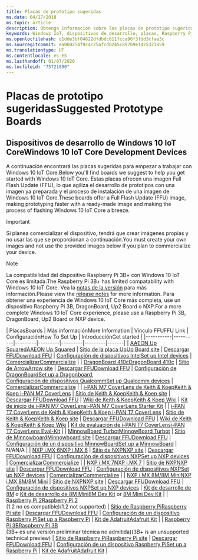 ```yaml
---
title: Placas de prototipo sugeridas
ms.date: 04/17/2018
ms.topic: article
description: Obtenga información sobre las placas de prototipo sugeridas para Windows 10 IoT.
keywords: Windows IoT, dispositivos de desarrollo, placas, Raspberry Pi 2, Raspberry Pi 3, Minnowboard Max, Dragonboard
ms.openlocfilehash: d1dde3bf04622dfdbdc611fcca96f3fdd3cfae3c
ms.sourcegitcommit: ea060254f9c4c25afcd0245c897b9e1425321859
ms.translationtype: HT
ms.contentlocale: es-ES
ms.lasthandoff: 01/07/2020
ms.locfileid: "75721890"
---
```

# <a name="suggested-prototype-boards"></a><span data-ttu-id="09979-104">Placas de prototipo sugeridas</span><span class="sxs-lookup"><span data-stu-id="09979-104">Suggested Prototype Boards</span></span>

## <a name="windows-10-iot-core-development-devices"></a><span data-ttu-id="09979-105">Dispositivos de desarrollo de Windows 10 IoT Core</span><span class="sxs-lookup"><span data-stu-id="09979-105">Windows 10 IoT Core Development Devices</span></span>
<span data-ttu-id="09979-106">A continuación encontrará las placas sugeridas para empezar a trabajar con Windows 10 IoT Core.</span><span class="sxs-lookup"><span data-stu-id="09979-106">Below you'll find boards we suggest to help you get started with Windows 10 IoT Core.</span></span> <span data-ttu-id="09979-107">Estas placas ofrecen una imagen Full Flash Update (FFU), lo que agiliza el desarrollo de prototipos con una imagen ya preparada y el proceso de instalación de una imagen de Windows 10 IoT Core.</span><span class="sxs-lookup"><span data-stu-id="09979-107">These boards offer a Full Flash Update (FFU) image, making prototyping faster with a ready-made image and making the process of flashing Windows 10 IoT Core a breeze.</span></span>

> [!IMPORTANT]
> <span data-ttu-id="09979-108">Si planea comercializar el dispositivo, tendrá que crear imágenes propias y no usar las que se proporcionan a continuación.</span><span class="sxs-lookup"><span data-stu-id="09979-108">You must create your own images and not use the provided images below if you plan to commercialize your device.</span></span>

> [!NOTE]
> <span data-ttu-id="09979-109">La compatibilidad del dispositivo Raspberry Pi 3B+ con Windows 10 IoT Core es limitada.</span><span class="sxs-lookup"><span data-stu-id="09979-109">The Raspberry Pi 3B+ has limited compatability with Windows 10 IoT Core.</span></span> <span data-ttu-id="09979-110">Vea la [notas de la versión](https://docs.microsoft.com/windows/iot-core/release-notes/insider/rpi3bp) para más información.</span><span class="sxs-lookup"><span data-stu-id="09979-110">Please view the [release notes](https://docs.microsoft.com/windows/iot-core/release-notes/insider/rpi3bp) for more information.</span></span> <span data-ttu-id="09979-111">Para obtener una experiencia de Windows 10 IoT Core más completa, use un dispositivo Raspberry Pi 3B, DragonBoard, Up2 Board o NXP.</span><span class="sxs-lookup"><span data-stu-id="09979-111">For a more complete Windows 10 IoT Core experience, please use a Raspberry Pi 3B, DragonBoard, Up2 Board or NXP device.</span></span> 


| <span data-ttu-id="09979-112">Placas</span><span class="sxs-lookup"><span data-stu-id="09979-112">Boards</span></span> | <span data-ttu-id="09979-113">Más información</span><span class="sxs-lookup"><span data-stu-id="09979-113">More Information</span></span> | <span data-ttu-id="09979-114">Vínculo FFU</span><span class="sxs-lookup"><span data-stu-id="09979-114">FFU Link</span></span> | <span data-ttu-id="09979-115">Configuración</span><span class="sxs-lookup"><span data-stu-id="09979-115">How To Set Up</span></span> | <span data-ttu-id="09979-116">Introducción</span><span class="sxs-lookup"><span data-stu-id="09979-116">Get started</span></span> |
|-----------|----------|---------|---------|---------|---------|-------|
| [<span data-ttu-id="09979-117">AAEON Up Squared</span><span class="sxs-lookup"><span data-stu-id="09979-117">AAEON Up Squared</span></span>](https://up-board.org/upsquared/specifications/) | [<span data-ttu-id="09979-118">Sitio de la placa Up</span><span class="sxs-lookup"><span data-stu-id="09979-118">Up Board site</span></span>](https://up-shop.org/28-up-squared) | [<span data-ttu-id="09979-119">Descargar FFU</span><span class="sxs-lookup"><span data-stu-id="09979-119">Download FFU</span></span>](https://downloads.up-community.org/?post_type=wpdmpro&p=204&preview=true) | [<span data-ttu-id="09979-120">Configuración de dispositivos Intel</span><span class="sxs-lookup"><span data-stu-id="09979-120">Set up Intel devices</span></span>](https://docs.microsoft.com/windows/iot-core/tutorials/intel) | [<span data-ttu-id="09979-121">Comercializar</span><span class="sxs-lookup"><span data-stu-id="09979-121">Commercialize</span></span>](https://up-shop.org/home/270-up-squared.html) | 
| [<span data-ttu-id="09979-122">DragonBoard 410c</span><span class="sxs-lookup"><span data-stu-id="09979-122">DragonBoard 410c</span></span>](https://developer.qualcomm.com/hardware/dragonboard-410c) | [<span data-ttu-id="09979-123">Sitio de Arrow</span><span class="sxs-lookup"><span data-stu-id="09979-123">Arrow site</span></span>](https://www.arrow.com/en/products/dragonboard410c/arrow-development-tools) | [<span data-ttu-id="09979-124">Descargar FFU</span><span class="sxs-lookup"><span data-stu-id="09979-124">Download FFU</span></span>](https://www.microsoft.com/software-download/windows10IoTCore#!) | <span data-ttu-id="09979-125">[Configuración de DragonBoard](https://docs.microsoft.com/windows/iot-core/tutorials/dragonboard)</span><span class="sxs-lookup"><span data-stu-id="09979-125">[Set up a Dragonboard](https://docs.microsoft.com/windows/iot-core/tutorials/dragonboard),</span></span><br>[<span data-ttu-id="09979-126">Configuración de dispositivos Qualcomm</span><span class="sxs-lookup"><span data-stu-id="09979-126">Set up Qualcomm devices</span></span>](https://docs.microsoft.com/windows/iot-core/tutorials/qualcomm) | [<span data-ttu-id="09979-127">Comercializar</span><span class="sxs-lookup"><span data-stu-id="09979-127">Commercialize</span></span>](https://www.arrow.com/en/products/dragonboard410c/arrow-development-tools) | 
| [<span data-ttu-id="09979-128">i-PAN M7 CoverLens de Keith & Koep</span><span class="sxs-lookup"><span data-stu-id="09979-128">Keith & Koep i-PAN M7 CoverLens</span></span>](https://keith-koep.com/de/produkte/produkte-hmi/i-pan-m7-coverlens-arm-touch-panel-pc-eigenschaften/) | [<span data-ttu-id="09979-129">Sitio de Keith & Koep</span><span class="sxs-lookup"><span data-stu-id="09979-129">Keith & Koep site</span></span>](https://keith-koep.com/de/produkte/produkte-hmi/i-pan-m7-coverlens-arm-touch-panel-computer-technische-daten/) | [<span data-ttu-id="09979-130">Descargar FFU</span><span class="sxs-lookup"><span data-stu-id="09979-130">Download FFU</span></span>](https://support.keith-koep.com/service/doku.php/service/winiot/images) | [<span data-ttu-id="09979-131">Wiki de Keith & Koep</span><span class="sxs-lookup"><span data-stu-id="09979-131">Keith & Koep Wiki</span></span>](https://support.keith-koep.com/service/doku.php/service/hardware/panel/ipanm7) | [<span data-ttu-id="09979-132">Kit de inicio de i-PAN M7 CoverLens</span><span class="sxs-lookup"><span data-stu-id="09979-132">i-PAN M7 CoverLens Starter Kit</span></span>](https://keith-koep.com/de/produkte/produkte-eval-kits/i-pan-m7-coverlens-starter-kit-technische-daten/) | 
| [<span data-ttu-id="09979-133">i-PAN T7 CoverLens de Keith & Koep</span><span class="sxs-lookup"><span data-stu-id="09979-133">Keith & Koep i-PAN T7 CoverLens</span></span>](https://keith-koep.com/de/produkte/produkte-hmi/i-pan-t7-coverlens-arm-touch-panel-pc-eigenschaften/) | [<span data-ttu-id="09979-134">Sitio de Keith & Koep</span><span class="sxs-lookup"><span data-stu-id="09979-134">Keith & Koep site</span></span>](https://keith-koep.com/de/produkte/produkte-hmi/i-pan-t7-coverlens-arm-touch-panel-computer-technische-daten/) | [<span data-ttu-id="09979-135">Descargar FFU</span><span class="sxs-lookup"><span data-stu-id="09979-135">Download FFU</span></span>](https://support.keith-koep.com/service/doku.php/service/winiot/images) | [<span data-ttu-id="09979-136">Wiki de Keith & Koep</span><span class="sxs-lookup"><span data-stu-id="09979-136">Keith & Koep Wiki</span></span>](https://support.keith-koep.com/service/doku.php/service/hardware/panel/ipant7) | [<span data-ttu-id="09979-137">Kit de evaluación de i-PAN T7 CoverLens</span><span class="sxs-lookup"><span data-stu-id="09979-137">i-PAN T7 CoverLens Eval-Kit</span></span>](https://keith-koep.com/de/produkte/produkte-eval-kits/i-pan-t7-coverlens-eval-kit-technische-daten/) | 
| [<span data-ttu-id="09979-138">MinnowBoard Turbot</span><span class="sxs-lookup"><span data-stu-id="09979-138">MinnowBoard Turbot</span></span>](https://minnowboard.org) | [<span data-ttu-id="09979-139">Sitio de Minnowboard</span><span class="sxs-lookup"><span data-stu-id="09979-139">Minnowboard site</span></span>](https://minnowboard.org/get-a-board) | [<span data-ttu-id="09979-140">Descargar FFU</span><span class="sxs-lookup"><span data-stu-id="09979-140">Download FFU</span></span>](https://www.microsoft.com/software-download/windows10IoTCore#!) | [<span data-ttu-id="09979-141">Configuración de un dispositivo MinnowBoard</span><span class="sxs-lookup"><span data-stu-id="09979-141">Set up a MinnowBoard</span></span>](https://docs.microsoft.com/windows/iot-core/tutorials/minnowboard) | <span data-ttu-id="09979-142">N/A</span><span class="sxs-lookup"><span data-stu-id="09979-142">N/A</span></span> |
| [<span data-ttu-id="09979-143">NXP i.MX 6</span><span class="sxs-lookup"><span data-stu-id="09979-143">NXP i.MX 6</span></span>](https://www.nxp.com/products/processors-and-microcontrollers/arm-based-processors-and-mcus/i.mx-applications-processors/i.mx-6-processors:IMX6X_SERIES) | [<span data-ttu-id="09979-144">Sitio de NXP</span><span class="sxs-lookup"><span data-stu-id="09979-144">NXP site</span></span>](https://www.nxp.com/products/processors-and-microcontrollers/arm-based-processors-and-mcus/i.mx-applications-processors/i.mx-6-processors:IMX6X_SERIES) | [<span data-ttu-id="09979-145">Descargar FFU</span><span class="sxs-lookup"><span data-stu-id="09979-145">Download FFU</span></span>](https://github.com/ms-iot/imx-iotcore) | [<span data-ttu-id="09979-146">Configuración de dispositivos NXP</span><span class="sxs-lookup"><span data-stu-id="09979-146">Set up NXP devices</span></span>](https://docs.microsoft.com/windows/iot-core/tutorials/nxp) | [<span data-ttu-id="09979-147">Comercializar</span><span class="sxs-lookup"><span data-stu-id="09979-147">Commercialize</span></span>](https://www.solid-run.com/nxp-family/hummingboard/imx6-win-10-iot-core/) | 
| [<span data-ttu-id="09979-148">NXP i.MX 7</span><span class="sxs-lookup"><span data-stu-id="09979-148">NXP i.MX 7</span></span>](https://www.nxp.com/products/processors-and-microcontrollers/arm-based-processors-and-mcus/i.mx-applications-processors/i.mx-7-processors:IMX7-SERIES) | [<span data-ttu-id="09979-149">Sitio de NXP</span><span class="sxs-lookup"><span data-stu-id="09979-149">NXP site</span></span>](https://www.nxp.com/products/processors-and-microcontrollers/arm-based-processors-and-mcus/i.mx-applications-processors/i.mx-7-processors:IMX7-SERIES) | [<span data-ttu-id="09979-150">Descargar FFU</span><span class="sxs-lookup"><span data-stu-id="09979-150">Download FFU</span></span>](https://github.com/ms-iot/imx-iotcore) | [<span data-ttu-id="09979-151">Configuración de dispositivos NXP</span><span class="sxs-lookup"><span data-stu-id="09979-151">Set up NXP devices</span></span>](https://docs.microsoft.com/windows/iot-core/tutorials/nxp) | [<span data-ttu-id="09979-152">Comercializar</span><span class="sxs-lookup"><span data-stu-id="09979-152">Commercialize</span></span>](https://www.compulab.com/products/iot-gateways/iot-gate-imx7-nxp-i-mx-7-internet-of-things-gateway/) | 
| [<span data-ttu-id="09979-153">NXP i.MX 8M/8M Mini</span><span class="sxs-lookup"><span data-stu-id="09979-153">NXP i.MX 8M/8M Mini</span></span>](https://www.nxp.com/products/processors-and-microcontrollers/arm-based-processors-and-mcus/i.mx-applications-processors/i.mx-8-processors:IMX8-SERIES) | [<span data-ttu-id="09979-154">Sitio de NXP</span><span class="sxs-lookup"><span data-stu-id="09979-154">NXP site</span></span>](https://www.nxp.com/products/processors-and-microcontrollers/arm-based-processors-and-mcus/i.mx-applications-processors/i.mx-8-processors:IMX8-SERIES) | [<span data-ttu-id="09979-155">Descargar FFU</span><span class="sxs-lookup"><span data-stu-id="09979-155">Download FFU</span></span>](https://github.com/ms-iot/imx-iotcore) | [<span data-ttu-id="09979-156">Configuración de dispositivos NXP</span><span class="sxs-lookup"><span data-stu-id="09979-156">Set up NXP devices</span></span>](https://docs.microsoft.com/windows/iot-core/tutorials/nxp) | <span data-ttu-id="09979-157">[Kit de desarrollo de 8M](https://www.nxp.com/support/developer-resources/software-development-tools/i.mx-developer-resources/evaluation-kit-for-the-i.mx-8m-applications-processor:MCIMX8M-EVK) o [Kit de desarrollo de 8M Mini](https://www.nxp.com/support/developer-resources/software-development-tools/i.mx-developer-resources/evaluation-kit-for-the-i.mx-8m-mini-applications-processor:8MMINILPD4-EVK)</span><span class="sxs-lookup"><span data-stu-id="09979-157">[8M Dev Kit](https://www.nxp.com/support/developer-resources/software-development-tools/i.mx-developer-resources/evaluation-kit-for-the-i.mx-8m-applications-processor:MCIMX8M-EVK) or [8M Mini Dev Kit](https://www.nxp.com/support/developer-resources/software-development-tools/i.mx-developer-resources/evaluation-kit-for-the-i.mx-8m-mini-applications-processor:8MMINILPD4-EVK)</span></span> |
| [<span data-ttu-id="09979-158">Raspberry Pi 2</span><span class="sxs-lookup"><span data-stu-id="09979-158">Raspberry Pi 2</span></span>](https://www.raspberrypi.org/products/raspberry-pi-2-model-b/)<br> <span data-ttu-id="09979-159">(1.2 no es compatible)</span><span class="sxs-lookup"><span data-stu-id="09979-159">(1.2 not supported)</span></span> | [<span data-ttu-id="09979-160">Sitio de Raspberry Pi</span><span class="sxs-lookup"><span data-stu-id="09979-160">Raspberry Pi site</span></span>](https://www.raspberrypi.org/products/raspberry-pi-2-model-b/) | [<span data-ttu-id="09979-161">Descargar FFU</span><span class="sxs-lookup"><span data-stu-id="09979-161">Download FFU</span></span>](https://www.microsoft.com/software-download/windows10IoTCore#!) | [<span data-ttu-id="09979-162">Configuración de un dispositivo Raspberry Pi</span><span class="sxs-lookup"><span data-stu-id="09979-162">Set up a Raspberry Pi</span></span>](https://docs.microsoft.com/windows/iot-core/tutorials/rpi) | [<span data-ttu-id="09979-163">Kit de Adafruit</span><span class="sxs-lookup"><span data-stu-id="09979-163">Adafruit Kit</span></span>](https://docs.microsoft.com/windows/iot-core/tutorials/adafruitkit) | 
| [<span data-ttu-id="09979-164">Raspberry Pi 3B</span><span class="sxs-lookup"><span data-stu-id="09979-164">Raspberry Pi 3B</span></span>](https://www.raspberrypi.org/products/raspberry-pi-3-model-b/)<br> <span data-ttu-id="09979-165">(3B+ es una versión preliminar técnica no admitida)</span><span class="sxs-lookup"><span data-stu-id="09979-165">(3B+ is an unsupported technical preview)</span></span> | [<span data-ttu-id="09979-166">Sitio de Raspberry Pi</span><span class="sxs-lookup"><span data-stu-id="09979-166">Raspberry Pi site</span></span>](https://www.raspberrypi.org/products/raspberry-pi-3-model-b/) | [<span data-ttu-id="09979-167">Descargar FFU</span><span class="sxs-lookup"><span data-stu-id="09979-167">Download FFU</span></span>](https://www.microsoft.com/software-download/windows10IoTCore#!) | [<span data-ttu-id="09979-168">Configuración de un dispositivo Raspberry Pi</span><span class="sxs-lookup"><span data-stu-id="09979-168">Set up a Raspberry Pi</span></span>](https://docs.microsoft.com/windows/iot-core/tutorials/rpi) | [<span data-ttu-id="09979-169">Kit de Adafruit</span><span class="sxs-lookup"><span data-stu-id="09979-169">Adafruit Kit</span></span>](https://docs.microsoft.com/windows/iot-core/tutorials/adafruitkit) |
